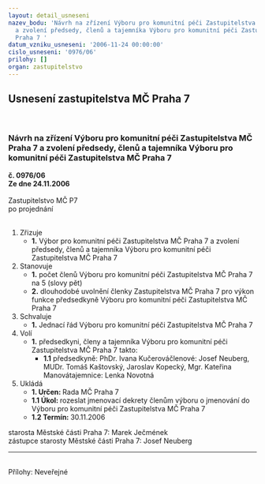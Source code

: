 ```yaml
---
layout: detail_usneseni
nazev_bodu: 'Návrh na zřízení Výboru pro komunitní péči Zastupitelstva MČ Praha 7
  a zvolení předsedy, členů a tajemníka Výboru pro komunitní péči Zastupitelstva MČ
  Praha 7 '
datum_vzniku_usneseni: '2006-11-24 00:00:00'
cislo_usneseni: '0976/06'
prilohy: []
organ: zastupitelstvo
---
```

<div id="ucUsn_pList" class="usn">
	<span><h2>Usnesení zastupitelstva MČ Praha 7 </h2>
<br></span><div class="standBody">
<span><h3>Návrh na zřízení Výboru pro komunitní péči Zastupitelstva MČ Praha 7 a zvolení předsedy, členů a tajemníka Výboru pro komunitní péči Zastupitelstva MČ Praha 7 </h3></span><div class="center">
		<strong>č. 0976/06</strong><br>
	</div>
<div class="center">
		<strong>Ze dne 24.11.2006</strong><br><br>
	</div>Zastupitelstvo MČ P7<br> po projednání<br><br><ol>
<li>Zřizuje<ul><li>
<strong>1.</strong> Výbor pro komunitní péči Zastupitelstva MČ Praha 7 a zvolení předsedy, členů a tajemníka Výboru pro komunitní péči Zastupitelstva MČ Praha 7 </li></ul>
</li>
<li>Stanovuje<ul>
<li>
<strong>1.</strong> počet členů Výboru pro komunitní péči Zastupitelstva MČ Praha 7 na 5 (slovy pět)</li>
<li>
<strong>2.</strong> dlouhodobé uvolnění členky Zastupitelstva MČ Praha 7 pro výkon funkce předsedkyně Výboru pro komunitní péči Zastupitelstva MČ Praha 7</li>
</ul>
</li>
<li>Schvaluje<ul><li>
<strong>1.</strong> Jednací řád Výboru pro komunitní péči Zastupitelstva MČ Praha 7</li></ul>
</li>
<li>Volí<ul><li>
<strong>1.</strong> předsedkyni, členy a tajemníka Výboru pro komunitní péči Zastupitelstva MČ Praha 7 takto: <ul><li>
<strong>1.1</strong> předsedkyně: PhDr. Ivana Kučerováčlenové: Josef Neuberg, MUDr. Tomáš Kaštovský, Jaroslav Kopecký, Mgr. Kateřina Manovátajemnice: Lenka Novotná</li></ul>
</li></ul>
</li>
<li>Ukládá<ul>
<li>
<strong>1. Určen: </strong>Rada MČ Praha 7</li>
<li>
<strong>1.1 Úkol: </strong>rozeslat jmenovací dekrety členům výboru o jmenování do Výboru pro komunitní péči Zastupitelstva MČ Praha 7</li>
<li>
<strong>1.2 Termín: </strong>30.11.2006</li>
</ul>
</li>
</ol>starosta Městské části Praha 7:   Marek Ječmének<br>zástupce starosty Městské části Praha 7: Josef Neuberg<hr>
<br>Přílohy: Neveřejné</div>
</div>